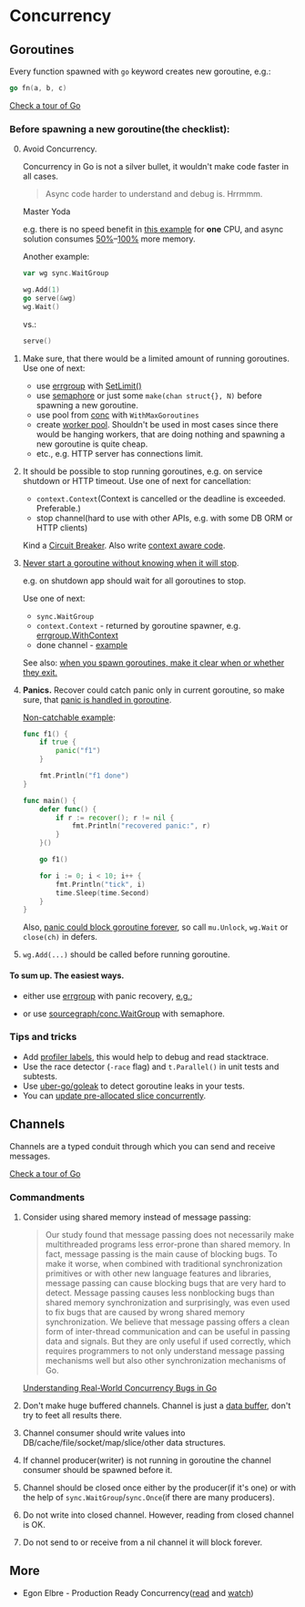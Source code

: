 # Concurrency

## Goroutines

Every function spawned with `go` keyword creates new goroutine, e.g.:
```go
go fn(a, b, c)
```
[Check a tour of Go](https://go.dev/tour/concurrency/1)

### Before spawning a new goroutine(the checklist):

0. Avoid Concurrency.

    Concurrency in Go is not a silver bullet, it wouldn't make code faster in all cases.

    > Async code harder to understand and debug is. Hrrmmm.

    Master Yoda

    e.g. there is no speed benefit in [this example](examples/2-workerpool/README.md) for **one** CPU,
    and async solution consumes [50%](examples/2-workerpool/README.md#benchmarks)–[100%](examples/3.1-group/README.md#benchmarks) more memory.

    Another example:
    ```go
    var wg sync.WaitGroup

    wg.Add(1)
    go serve(&wg)
    wg.Wait()
    ```
   
    vs.:
    ```go
    serve()
    ```

1. Make sure, that there would be a limited amount of running goroutines. Use one of next:
   - use [errgroup](https://pkg.go.dev/golang.org/x/sync/errgroup) with [SetLimit()](https://pkg.go.dev/golang.org/x/sync/errgroup#Group.SetLimit)
   - use [semaphore](https://pkg.go.dev/golang.org/x/sync/semaphore) or just some `make(chan struct{}, N)` before spawning a new goroutine. 
   - use pool from [conc](https://github.com/sourcegraph/conc) with `WithMaxGoroutines`
   - create [worker pool](https://gobyexample.com/worker-pools). Shouldn't be used in most cases since there would be hanging workers, that are doing nothing and spawning a new goroutine is quite cheap.
   - etc., e.g. HTTP server has connections limit.

1. It should be possible to stop running goroutines, e.g. on service shutdown or HTTP timeout. Use one of next for cancellation:
    - `context.Context`(Context is cancelled or the deadline is exceeded. Preferable.)
    - stop channel(hard to use with other APIs, e.g. with some DB ORM or HTTP clients)

    Kind a [Circuit Breaker](https://microservices.io/patterns/reliability/circuit-breaker.html).
    Also write [context aware code](https://www.storj.io/blog/production-concurrency).

1. [Never start a goroutine without knowing when it will stop](https://dave.cheney.net/practical-go/presentations/gophercon-singapore-2019.html#_never_start_a_goroutine_without_knowing_when_it_will_stop).

   e.g. on shutdown app should wait for all goroutines to stop.

   Use one of next:
   - `sync.WaitGroup`
   - `context.Context` - returned by goroutine spawner, e.g. [errgroup.WithContext](https://pkg.go.dev/golang.org/x/sync/errgroup#WithContext)
   - done channel - [example](https://dave.cheney.net/practical-go/presentations/gophercon-singapore-2019.html#_never_start_a_goroutine_without_knowing_when_it_will_stop)

   See also: [when you spawn goroutines, make it clear when or whether they exit.](https://google.github.io/styleguide/go/decisions#goroutine-lifetimes)

1. **Panics.** Recover could catch panic only in current goroutine, so make sure, that [panic is handled in goroutine](https://medium.com/codex/handle-panic-in-go-routine-54b82d6013d3).

   [Non-catchable example](https://play.golang.com/p/lVfDUZTz4ji):
    ```go
    func f1() {
        if true {
            panic("f1")
        }
    
        fmt.Println("f1 done")
    }
    
    func main() {
        defer func() {
            if r := recover(); r != nil {
                fmt.Println("recovered panic:", r)
            }
        }()
    
        go f1()
    
        for i := 0; i < 10; i++ {
            fmt.Println("tick", i)
            time.Sleep(time.Second)
        }
    }
    ```
   
    Also, [panic could block goroutine forever](https://play.golang.com/p/FCvgacdAEuw), 
so call `mu.Unlock`, `wg.Wait` or `close(ch)` in defers.

1. `wg.Add(...)` should be called before running goroutine.

#### To sum up. The easiest ways.
- either use [errgroup](https://pkg.go.dev/golang.org/x/sync/errgroup) with panic recovery, [e.g.](examples/3.1-group/main.go);

- or use [sourcegraph/conc.WaitGroup](https://pkg.go.dev/github.com/sourcegraph/conc@v0.3.0#WaitGroup.WaitAndRecover) with semaphore.

### Tips and tricks

- Add [profiler labels](https://rakyll.org/profiler-labels/), this would help to debug and read stacktrace.
- Use the race detector (`-race` flag) and `t.Parallel()` in unit tests and subtests.
- Use [uber-go/goleak](https://github.com/uber-go/goleak) to detect goroutine leaks in your tests.
- You can [update pre-allocated slice concurrently](https://stackoverflow.com/questions/49879322/can-i-concurrently-write-different-slice-elements).

## Channels

Channels are a typed conduit through which you can send and receive messages.

[Check a tour of Go](https://go.dev/tour/concurrency/2)

### Commandments

1. Consider using shared memory instead of message passing:

    >  Our study found that message passing does not necessarily make 
       multithreaded programs less error-prone than shared memory.
       In fact, message passing is the main cause of blocking bugs.
       To make it worse, when combined with traditional synchronization 
       primitives or with other new language features
       and libraries, message passing can cause blocking bugs that
       are very hard to detect. Message passing causes less nonblocking bugs 
       than shared memory synchronization and surprisingly, 
       was even used to fix bugs that are caused by wrong
       shared memory synchronization. We believe that message
       passing offers a clean form of inter-thread communication
       and can be useful in passing data and signals. But they are
       only useful if used correctly, which requires programmers
       to not only understand message passing  mechanisms well
       but also other synchronization mechanisms of Go.

    [Understanding Real-World Concurrency Bugs in Go](https://songlh.github.io/paper/go-study.pdf)

1. Don't make huge buffered channels. Channel is just a [data buffer](https://en.wikipedia.org/wiki/Data_buffer),
don't try to feet all results there.

1. Channel consumer should write values into DB/cache/file/socket/map/slice/other data structures.

1. If channel producer(writer) is not running in goroutine the channel consumer should be spawned before it.

1. Channel should be closed once either by the producer(if it's one)
or with the help of `sync.WaitGroup`/`sync.Once`(if there are many producers).

1. Do not write into closed channel. However, reading from closed channel is OK.

1. Do not send to or receive from a nil channel it will block forever.

## More

- Egon Elbre - Production Ready Concurrency([read](https://www.storj.io/blog/production-concurrency) and [watch](https://www.youtube.com/watch?v=qq3gu0JQ0yU))

